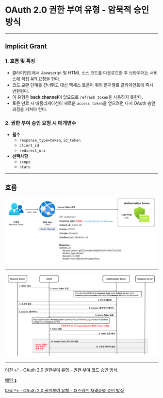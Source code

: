 # OAuth 2.0 권한 부여 유형 - 암묵적 승인 방식

---

## Implicit Grant

### 1. 흐름 및 특징

- 클라이언트에서 Javascript 및 HTML 소스 코드를 다운로드한 후 브라우저는 서비스에 직접 API 요청을 한다.
- 코드 교환 단계를 건너뛰고 대신 액세스 토큰이 쿼리 문자열로 클라이언트에 즉시 반환된다.
- 이 유형은 **back channel**이 없으므로 `refresh token`을 사용하지 못한다.
- 토큰 만료 시 애플리케이션이 새로운 `access token`을 얻으려면 다시 OAuth 승인 과정을 거쳐야 한다.

### 2. 권한 부여 승인 요청 시 매개변수
- **필수**
  - `response_type=token`, `id_token`
  - `client_id`
  - `redirect_uri`
- **선택사항**
  - `scope`
  - `state`

---

## 흐름

![img_4.png](image/img_4.png)

---

![img_5.png](image/img_5.png)

---

[이전 ↩️ - OAuth 2.0 권한부여 유형 - 권한 부여 코드 승인 방식]()

[메인 ⏫](https://github.com/genesis12345678/TIL/blob/main/Spring/security/oauth/main.md)

[다음 ↪️ - OAuth 2.0 권한부여 유형 - 패스워드 자격증명 승인 방식]()